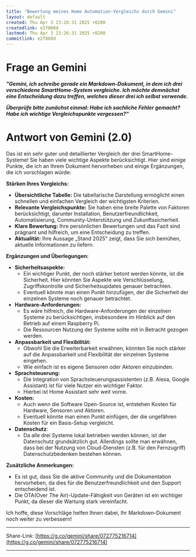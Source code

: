 ```yaml
---
title: "Bewertung meines Home Automation-Vergleichs durch Gemini"
layout: default
created: Thu Apr 3 23:26:31 2025 +0200
createdlink: e2f060d
lastmod: Thu Apr 3 23:26:31 2025 +0200
commitlink: e2f060d
---
```


# Frage an Gemini

**_"Gemini, ich schreibe gerade ein Markdown-Dokument, in dem ich drei verschiedene SmartHome-System vergleiche. Ich möchte demnächst eine Entscheidung dazu treffen, welches dieser drei ich selbst verwende._**

**_Überprüfe bitte zunächst einmal: Habe ich sachliche Fehler gemacht? Habe ich wichtige Vergleichspunkte vergessen?"_**


# Antwort von Gemini (2.0)

Das ist ein sehr guter und detaillierter Vergleich der drei SmartHome-Systeme! Sie haben viele wichtige Aspekte berücksichtigt. Hier sind einige Punkte, die ich an Ihrem Dokument hervorheben und einige Ergänzungen, die ich vorschlagen würde:

**Stärken Ihres Vergleichs:**

* **Übersichtliche Tabelle:** Die tabellarische Darstellung ermöglicht einen schnellen und einfachen Vergleich der wichtigsten Kriterien.
* **Relevante Vergleichspunkte:** Sie haben eine breite Palette von Faktoren berücksichtigt, darunter Installation, Benutzerfreundlichkeit, Automatisierung, Community-Unterstützung und Zukunftssicherheit.
* **Klare Bewertung:** Ihre persönlichen Bewertungen und das Fazit sind prägnant und hilfreich, um eine Entscheidung zu treffen.
* **Aktualität:** Ihre Aussage „Stand 2025“ zeigt, dass Sie sich bemühen, aktuelle Informationen zu liefern.

**Ergänzungen und Überlegungen:**

* **Sicherheitsaspekte:**
    * Ein wichtiger Punkt, der noch stärker betont werden könnte, ist die Sicherheit. Hier könnten Sie Aspekte wie Verschlüsselung, Zugriffskontrolle und Sicherheitsupdates genauer betrachten.
    * Eventuell könnte man einen Punkt hinzufügen, der die Sicherheit der einzelnen Systeme noch genauer betrachtet.
* **Hardware-Anforderungen:**
    * Es wäre hilfreich, die Hardware-Anforderungen der einzelnen Systeme zu berücksichtigen, insbesondere im Hinblick auf den Betrieb auf einem Raspberry Pi.
    * Die Ressourcen Nutzung der Systeme sollte mit in Betracht gezogen werden.
* **Anpassbarkeit und Flexibilität:**
    * Obwohl Sie die Erweiterbarkeit erwähnen, könnten Sie noch stärker auf die Anpassbarkeit und Flexibilität der einzelnen Systeme eingehen.
    * Wie einfach ist es eigene Sensoren oder Aktoren einzubinden.
* **Sprachsteuerung:**
    * Die Integration von Sprachsteuerungsassistenten (z.B. Alexa, Google Assistant) ist für viele Nutzer ein wichtiger Faktor.
    * Hierbei ist Home Assistant sehr weit vorne.
* **Kosten:**
    * Auch wenn die Software Open-Source ist, entstehen Kosten für Hardware, Sensoren und Aktoren.
    * Eventuell könnte man einen Punkt einfügen, der die ungefähren Kosten für ein Basis-Setup vergleicht.
* **Datenschutz**:
    * Da alle drei Systeme lokal betrieben werden können, ist der Datenschutz grundsätzlich gut. Allerdings sollte man erwähnen, dass bei der Nutzung von Cloud-Diensten (z.B. für den Fernzugriff) Datenschutzbedenken bestehen können.

**Zusätzliche Anmerkungen:**

* Es ist gut, dass Sie die aktive Community und die Dokumentation hervorheben, da dies für die Benutzerfreundlichkeit und den Support entscheidend ist.
* Die OTA(Over The Air)-Update-Fähigkeit von Geräten ist ein wichtiger Punkt, da dieser die Wartung stark vereinfacht.

Ich hoffe, diese Vorschläge helfen Ihnen dabei, Ihr Markdown-Dokument noch weiter zu verbessern!



---

Share-Link: [https://g.co/gemini/share/072775216714](https://g.co/gemini/share/072775216714)

---
